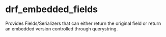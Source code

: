 # drf_embedded_fields
Provides Fields/Serializers that can either return the original field or return an embedded version controlled through querystring.
